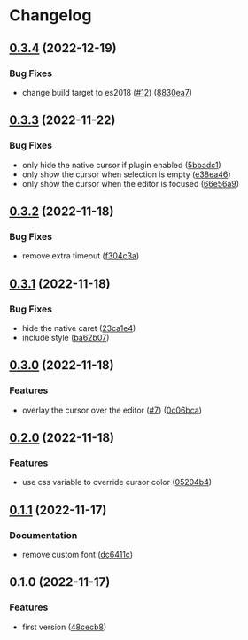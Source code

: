 # Changelog

## [0.3.4](https://github.com/ocavue/prosemirror-virtual-cursor/compare/v0.3.3...v0.3.4) (2022-12-19)


### Bug Fixes

* change build target to es2018 ([#12](https://github.com/ocavue/prosemirror-virtual-cursor/issues/12)) ([8830ea7](https://github.com/ocavue/prosemirror-virtual-cursor/commit/8830ea7e27a63fdc7d2d6d8119e82849c4f79be2))

## [0.3.3](https://github.com/ocavue/prosemirror-virtual-cursor/compare/v0.3.2...v0.3.3) (2022-11-22)


### Bug Fixes

* only hide the native cursor if plugin enabled ([5bbadc1](https://github.com/ocavue/prosemirror-virtual-cursor/commit/5bbadc192f0c241e7d57c8236bc30efd15adfc33))
* only show the cursor when selection is empty ([e38ea46](https://github.com/ocavue/prosemirror-virtual-cursor/commit/e38ea460703e61833c0a8fc04512869aedc68a88))
* only show the cursor when the editor is focused ([66e56a9](https://github.com/ocavue/prosemirror-virtual-cursor/commit/66e56a95aaef2c5c344e2b9bc0c2d56333256239))

## [0.3.2](https://github.com/ocavue/prosemirror-virtual-cursor/compare/v0.3.1...v0.3.2) (2022-11-18)


### Bug Fixes

* remove extra timeout ([f304c3a](https://github.com/ocavue/prosemirror-virtual-cursor/commit/f304c3a682ccf07a0b3434b129a9a4b9d25a524e))

## [0.3.1](https://github.com/ocavue/prosemirror-virtual-cursor/compare/v0.3.0...v0.3.1) (2022-11-18)


### Bug Fixes

* hide the native caret ([23ca1e4](https://github.com/ocavue/prosemirror-virtual-cursor/commit/23ca1e47b534fac29ba3cf36af5a66089a357ce3))
* include style ([ba62b07](https://github.com/ocavue/prosemirror-virtual-cursor/commit/ba62b075778d09d1683a6585efbc11bc76a1d322))

## [0.3.0](https://github.com/ocavue/prosemirror-virtual-cursor/compare/v0.2.0...v0.3.0) (2022-11-18)


### Features

* overlay the cursor over the editor ([#7](https://github.com/ocavue/prosemirror-virtual-cursor/issues/7)) ([0c06bca](https://github.com/ocavue/prosemirror-virtual-cursor/commit/0c06bca78b203c55030b795524d8aa688b358960))

## [0.2.0](https://github.com/ocavue/prosemirror-virtual-cursor/compare/v0.1.1...v0.2.0) (2022-11-18)


### Features

* use css variable to override cursor color ([05204b4](https://github.com/ocavue/prosemirror-virtual-cursor/commit/05204b4218bf3d57e78202f0252344f4ac3bf2b8))

## [0.1.1](https://github.com/ocavue/prosemirror-virtual-cursor/compare/v0.1.0...v0.1.1) (2022-11-17)


### Documentation

* remove custom font ([dc6411c](https://github.com/ocavue/prosemirror-virtual-cursor/commit/dc6411cedfb2488a52d7bc7eaa45df39c3e90229))

## 0.1.0 (2022-11-17)


### Features

* first version ([48cecb8](https://github.com/ocavue/prosemirror-virtual-cursor/commit/48cecb83acb66cd951aa0ae6fbc1bfa75da91943))
